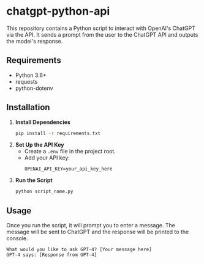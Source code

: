# chatgpt-python-api

This repository contains a Python script to interact with OpenAI's ChatGPT via the API. It sends a prompt from the user to the ChatGPT API and outputs the model's response.

## Requirements

- Python 3.6+
- requests
- python-dotenv

## Installation

1. **Install Dependencies**
    ```bash
    pip install -r requirements.txt
    ```
2. **Set Up the API Key**
    - Create a `.env` file in the project root.
    - Add your API key:
        ```
        OPENAI_API_KEY=your_api_key_here
        ```
3. **Run the Script**
    ```bash
    python script_name.py
    ```

## Usage

Once you run the script, it will prompt you to enter a message. The message will be sent to ChatGPT and the response will be printed to the console.

```plaintext
What would you like to ask GPT-4? [Your message here]
GPT-4 says: [Response from GPT-4]
